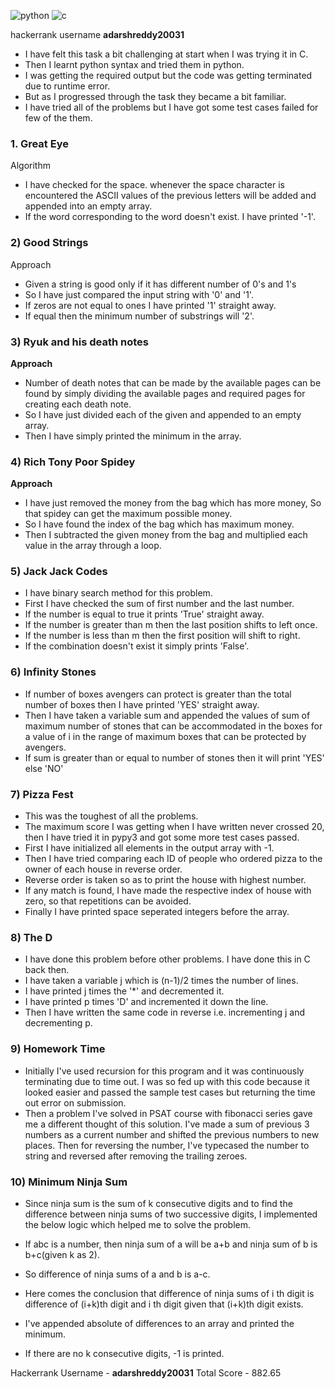 ![python](https://img.shields.io/badge/-python-blue)        ![c](https://img.shields.io/badge/-C-red)

hackerrank username **adarshreddy20031**

* I have felt this task a bit challenging at start when I was trying it in C.
* Then I learnt python syntax and tried them in python.
* I was getting the required output but the code was getting terminated due to runtime error.
* But as I progressed through the task they became a bit familiar. 
* I have tried all of the problems but I have got some test cases failed for few of the them.

### 1. Great Eye

Algorithm

* I have checked for the space. whenever the space character is encountered the ASCII values of the previous letters will be added and appended into an empty array.
* If the word corresponding to the word doesn't exist. I have printed '-1'.

### 2) Good Strings

Approach

* Given a string is good only if it has different number of 0's and 1's
* So I have just compared the input string with '0' and '1'.
* If zeros are not equal to ones I have printed '1' straight away.
* If equal then the minimum number of substrings will '2'.

### 3) Ryuk and his death notes

**Approach**
* Number of death notes that can be made by the available pages can be found by simply dividing the available pages and required pages for creating each death note.
* So I have just divided each of the given and appended to an empty array.
* Then I have simply printed the minimum in the array.


### 4) Rich Tony Poor Spidey

**Approach**

* I have just removed the money from the bag which has more money, So that spidey can get the maximum possible money.
* So I have found the index of the bag which has maximum money.
* Then I subtracted the given money from the bag and multiplied each value in the array through a loop.

### 5) Jack Jack Codes

* I have binary search method for this problem.
* First I have checked the sum of first number and the last number.
* If the number is equal to true it prints 'True' straight away.
* If the number is greater than m then the last position shifts to left once.
* If the number is less than m then the first position will shift to right.
* If the combination doesn't exist it simply prints 'False'.

### 6) Infinity Stones

* If number of boxes avengers can protect is greater than the total number of boxes then I have printed 'YES' straight away.
* Then I have taken a variable sum and appended the values of sum of maximum number of stones that can be accommodated in the boxes for a value of i in the range of maximum boxes that can be protected by avengers.
* If sum is greater than or equal to number of stones then it will print 'YES' else 'NO'



### 7) Pizza Fest

* This was the toughest of all the problems.
* The maximum score I was getting when I have written never crossed 20, then I have tried it in pypy3 and got some more test cases passed.
* First I have initialized all elements in the output array with -1.
* Then I have tried comparing each ID of people who ordered pizza to the owner of each house in reverse order.
*  Reverse order is taken so as to print the house with highest number.
* If any match is found, I have made the respective index of house with zero, so that repetitions can be avoided.
* Finally I have printed space seperated integers before the array.


### 8) The D

* I have done this problem before other problems. I have done this in C back then.
* I have taken a variable j which is (n-1)/2 times the number of lines.
* I have printed j times the '*' and decremented it.
* I have printed p times 'D' and incremented it down the line.
* Then I have written the same code in reverse i.e. incrementing j and decrementing p.


### 9) Homework Time
* Initially I've used recursion for this program and it was continuously terminating due to time out. I was so fed up with this code because it looked easier and passed the sample test cases but returning the time out error on submission. 
* Then a problem I've solved in PSAT course with fibonacci series gave me a different thought of this solution. I've made a sum of previous 3 numbers as a current number and shifted the previous numbers to new places. Then for reversing the number, I've typecased the number to string and reversed after removing the trailing zeroes.

### 10) Minimum Ninja Sum

* Since ninja sum is the sum of k consecutive digits and to find the difference between ninja sums of two successive digits, I implemented the below logic which helped me to solve the problem.  

* If abc is a number, then ninja sum of a will be a+b and ninja sum of b is b+c(given k as 2).
*  So difference of ninja sums of a and b is a-c. 
*  Here comes the conclusion that difference of ninja sums of i th digit is difference of (i+k)th digit and i th digit given that (i+k)th digit exists.
* I've appended absolute of differences to an array and printed the minimum. 
* If there are no k consecutive digits, -1 is printed.

Hackerrank Username - **adarshreddy20031**
Total Score - 882.65
